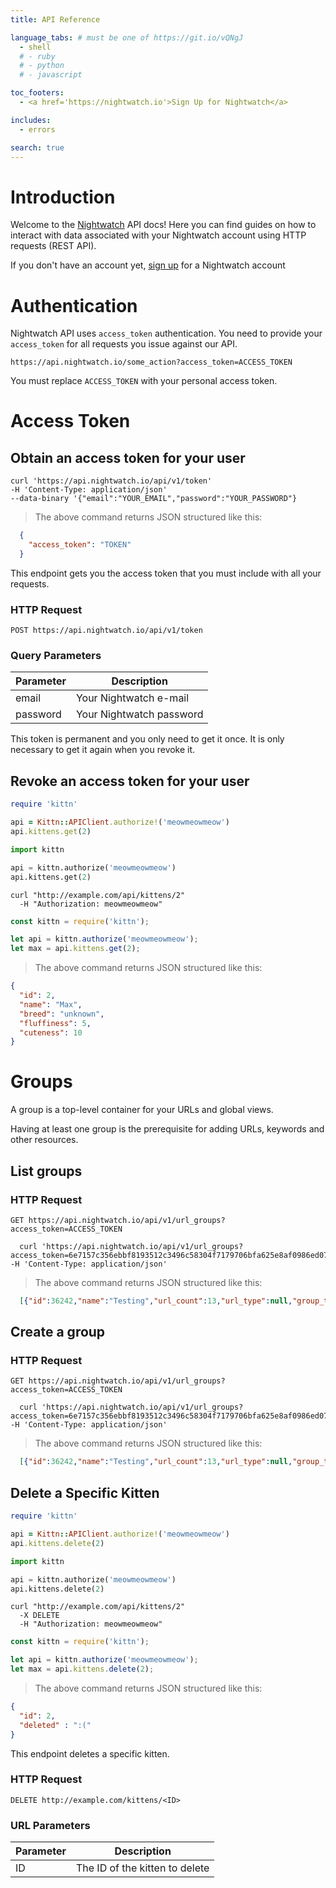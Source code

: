 ```yaml
---
title: API Reference

language_tabs: # must be one of https://git.io/vQNgJ
  - shell
  # - ruby
  # - python
  # - javascript

toc_footers:
  - <a href='https://nightwatch.io'>Sign Up for Nightwatch</a>

includes:
  - errors

search: true
---
```


# Introduction

Welcome to the [Nightwatch](https://nightwatch.io) API docs! Here you can find guides on how to interact with data associated with your Nightwatch account using HTTP requests (REST API).

If you don't have an account yet, [sign up](https://app.nightwatch.io) for a Nightwatch account


# Authentication


Nightwatch API uses `access_token` authentication. You need to provide your `access_token` for all requests you issue against our API.


`https://api.nightwatch.io/some_action?access_token=ACCESS_TOKEN`

<aside class="notice">
You must replace <code>ACCESS_TOKEN</code> with your personal access token.
</aside>

# Access Token

## Obtain an access token for your user

<!-- ```ruby
require 'kittn'

api = Kittn::APIClient.authorize!('meowmeowmeow')
api.kittens.get
``` -->

```shell
curl 'https://api.nightwatch.io/api/v1/token'
-H 'Content-Type: application/json'
--data-binary '{"email":"YOUR_EMAIL","password":"YOUR_PASSWORD"}
```

> The above command returns JSON structured like this:

```json
  {
    "access_token": "TOKEN"
  }
```

This endpoint gets you the access token that you must include with all your requests.

### HTTP Request

`POST https://api.nightwatch.io/api/v1/token`

### Query Parameters

Parameter | Description
--------- | -----------
email | Your Nightwatch e-mail
password | Your Nightwatch password

<aside class="notice">
  This token is permanent and you only need to get it once. It is only necessary to get it again when you revoke it.
</aside>

## Revoke an access token for your user

```ruby
require 'kittn'

api = Kittn::APIClient.authorize!('meowmeowmeow')
api.kittens.get(2)
```

```python
import kittn

api = kittn.authorize('meowmeowmeow')
api.kittens.get(2)
```

```shell
curl "http://example.com/api/kittens/2"
  -H "Authorization: meowmeowmeow"
```

```javascript
const kittn = require('kittn');

let api = kittn.authorize('meowmeowmeow');
let max = api.kittens.get(2);
```

> The above command returns JSON structured like this:

```json
{
  "id": 2,
  "name": "Max",
  "breed": "unknown",
  "fluffiness": 5,
  "cuteness": 10
}
```

# Groups

A group is a top-level container for your URLs and global views.

<aside class="notice">Having at least one group is the prerequisite for adding URLs, keywords and other resources.</aside>

## List groups

### HTTP Request

`GET https://api.nightwatch.io/api/v1/url_groups?access_token=ACCESS_TOKEN`

```shell
  curl 'https://api.nightwatch.io/api/v1/url_groups?access_token=6e7157c356ebbf8193512c3496c58304f7179706bfa625e8af0986ed074423c9' -H 'Content-Type: application/json'
```

> The above command returns JSON structured like this:

```json
  [{"id":36242,"name":"Testing","url_count":13,"url_type":null,"group_type":"static","dynamic_view_count":1}, {...}, ...]
```

## Create a group

### HTTP Request

`GET https://api.nightwatch.io/api/v1/url_groups?access_token=ACCESS_TOKEN`

```shell
  curl 'https://api.nightwatch.io/api/v1/url_groups?access_token=6e7157c356ebbf8193512c3496c58304f7179706bfa625e8af0986ed074423c9' -H 'Content-Type: application/json'
```

> The above command returns JSON structured like this:

```json
  [{"id":36242,"name":"Testing","url_count":13,"url_type":null,"group_type":"static","dynamic_view_count":1}, {...}, ...]
```


## Delete a Specific Kitten

```ruby
require 'kittn'

api = Kittn::APIClient.authorize!('meowmeowmeow')
api.kittens.delete(2)
```

```python
import kittn

api = kittn.authorize('meowmeowmeow')
api.kittens.delete(2)
```

```shell
curl "http://example.com/api/kittens/2"
  -X DELETE
  -H "Authorization: meowmeowmeow"
```

```javascript
const kittn = require('kittn');

let api = kittn.authorize('meowmeowmeow');
let max = api.kittens.delete(2);
```

> The above command returns JSON structured like this:

```json
{
  "id": 2,
  "deleted" : ":("
}
```

This endpoint deletes a specific kitten.

### HTTP Request

`DELETE http://example.com/kittens/<ID>`

### URL Parameters

Parameter | Description
--------- | -----------
ID | The ID of the kitten to delete

